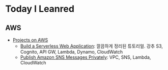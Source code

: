 # Today I Leanred

## AWS

* [Projects on AWS](https://aws.amazon.com/getting-started/projects/)
  - [Build a Serverless Web Application](https://aws.amazon.com/getting-started/projects/build-serverless-web-app-lambda-apigateway-s3-dynamodb-cognito?trk=gs_card): 깔끔하게 정리된 튜토리얼. 강추 S3, Cognito, API GW, Lambda, Dynamo, CloudWatch
  - [Publish Amazon SNS Messages Privately](https://aws.amazon.com/getting-started/projects/publish-sns-message-privately-vpc-ec2-cloudformation-lambda/?trk=gs_card): VPC, SNS, Lambda, CloudWatch
